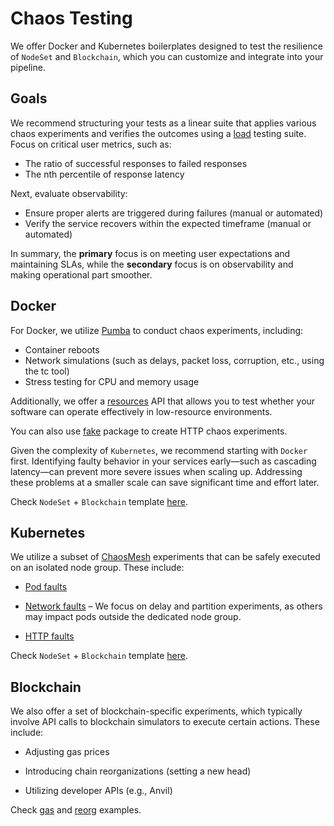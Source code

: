 # Chaos Testing

We offer Docker and Kubernetes boilerplates designed to test the resilience of `NodeSet` and `Blockchain`, which you can customize and integrate into your pipeline.


## Goals

We recommend structuring your tests as a linear suite that applies various chaos experiments and verifies the outcomes using a [load](../../libs/wasp.md) testing suite. Focus on critical user metrics, such as:

- The ratio of successful responses to failed responses
- The nth percentile of response latency

Next, evaluate observability:

- Ensure proper alerts are triggered during failures (manual or automated)
- Verify the service recovers within the expected timeframe (manual or automated)

In summary, the **primary** focus is on meeting user expectations and maintaining SLAs, while the **secondary** focus is on observability and making operational part smoother.


## Docker

For Docker, we utilize [Pumba](https://github.com/alexei-led/pumba) to conduct chaos experiments, including:

- Container reboots
- Network simulations (such as delays, packet loss, corruption, etc., using the tc tool)
- Stress testing for CPU and memory usage

Additionally, we offer a [resources](../../framework/components/resources.md) API that allows you to test whether your software can operate effectively in low-resource environments.

You can also use [fake](../../framework/components/mocking.md) package to create HTTP chaos experiments.

Given the complexity of `Kubernetes`, we recommend starting with `Docker` first. Identifying faulty behavior in your services early—such as cascading latency—can prevent more severe issues when scaling up. Addressing these problems at a smaller scale can save significant time and effort later.

Check `NodeSet` + `Blockchain` template [here]().

## Kubernetes

We utilize a subset of [ChaosMesh](https://chaos-mesh.org/) experiments that can be safely executed on an isolated node group. These include:

- [Pod faults](https://chaos-mesh.org/docs/simulate-pod-chaos-on-kubernetes/)

- [Network faults](https://chaos-mesh.org/docs/simulate-network-chaos-on-kubernetes/) – We focus on delay and partition experiments, as others may impact pods outside the dedicated node group.

- [HTTP faults](https://chaos-mesh.org/docs/simulate-http-chaos-on-kubernetes/)

Check `NodeSet` + `Blockchain` template [here]().

## Blockchain

We also offer a set of blockchain-specific experiments, which typically involve API calls to blockchain simulators to execute certain actions. These include:

- Adjusting gas prices

- Introducing chain reorganizations (setting a new head)

- Utilizing developer APIs (e.g., Anvil)

Check [gas]() and [reorg]() examples.
